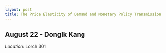 ```yaml
---
layout: post
title: The Price Elasticity of Demand and Monetary Policy Transmission
---
```

## August 22 - DongIk Kang

*Location:* Lorch 301



